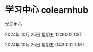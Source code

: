 # 学习中心 colearnhub
[学习中心](http://219.139.199.238:56308/colearnhub/)

2024年 10月 25日 星期五 12:30:02 CST

2024年 10月 25日 星期五 04:30:02 GMT
